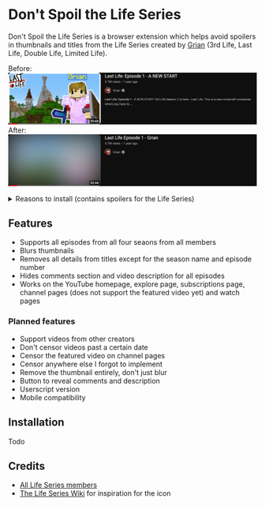 # Don't Spoil the Life Series

Don't Spoil the Life Series is a browser extension which helps avoid spoilers in thumbnails and titles from the Life Series created by [Grian](https://www.youtube.com/@Grian) (3rd Life, Last Life, Double Life, Limited Life).

Before:
![before.png](screenshots/before.png)
After:
![after.png](screenshots/after.png)

<details>
  <summary> Reasons to install (contains spoilers for the Life Series)</summary>
  
  Often the members of the Life Series will include major spoilers for the episodes in the title and thumbnail (such as "[Last Life episode 7: The Last Life Of Scar](https://www.youtube.com/watch?v=29vAW4df3Ic)", "[I'M THE FIRST PLAYER ELIMINATED!! | Last Life | #7](https://www.youtube.com/watch?v=Hv8fOuLU44U)", and [No More Bad Boys :( | Limited Life Ep.7](https://www.youtube.com/watch?v=y4zs5_HRXtQ&t=3s&pp=ygUNc21hbGxpc2hiZWFucw%3D%3D)). This can ruin the viewing experience because you already know what happens, so this extension helps to keep the surprise in the episodes.
  
</details>

## Features

- Supports all episodes from all four seaons from all members
- Blurs thumbnails
- Removes all details from titles except for the season name and episode number
- Hides comments section and video description for all episodes
- Works on the YouTube homepage, explore page, subscriptions page, channel pages (does not support the featured video yet) and watch pages

### Planned features

- Support videos from other creators
- Don't censor videos past a certain date
- Censor the featured video on channel pages
- Censor anywhere else I forgot to implement
- Remove the thumbnail entirely, don't just blur
- Button to reveal comments and description
- Userscript version
- Mobile compatibility

## Installation

Todo

## Credits

- [All Life Series members](https://the-life-series.fandom.com/wiki/Members)
- [The Life Series Wiki](https://the-life-series.fandom.com/) for inspiration for the icon